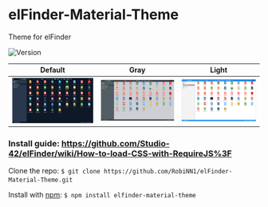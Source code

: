 # elFinder-Material-Theme
Theme for elFinder

![Version](https://img.shields.io/badge/Version-2.1.6-blue.svg)

| Default | Gray | Light |
|:---:|:---:|:---:|
| ![Default](.github/img/preview-default.png) | ![Gray](.github/img/preview-gray.png) | ![Light](.github/img/preview-light.png) |

### Install guide: https://github.com/Studio-42/elFinder/wiki/How-to-load-CSS-with-RequireJS%3F

Clone the repo: ```$ git clone https://github.com/RobiNN1/elFinder-Material-Theme.git```

Install with [npm](https://www.npmjs.com): ```$ npm install elfinder-material-theme```
